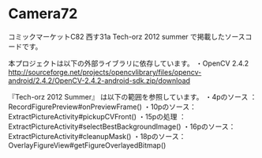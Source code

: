 Camera72
========

コミックマーケットC82 西す31a
Tech-orz 2012 summer で掲載したソースコードです。


本プロジェクトは以下の外部ライブラリに依存しています。
・OpenCV 2.4.2 
   http://sourceforge.net/projects/opencvlibrary/files/opencv-android/2.4.2/OpenCV-2.4.2-android-sdk.zip/download 


『Tech-orz 2012 Summer』 は以下の範囲を参照しています。
・4pのソース ：RecordFigurePreview#onPreviewFrame()
・10pのソース：ExtractPictureActivity#pickupCVFront()
・15pの処理  ：ExtractPictureActivity#selectBestBackgroundImage()
・16pのソース：ExtractPictureActivity#cleanupMask()
・18pのソース：OverlayFigureView#getFigureOverlayedBitmap()
